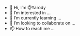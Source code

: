 - 👋 Hi, I’m @Yarody
- 👀 I’m interested in ...
- 🌱 I’m currently learning ...
- 💞️ I’m looking to collaborate on ...
- 📫 How to reach me ...

<!---
Yarody/Yarody is a ✨ special ✨ repository because its `README.md` (this file) appears on your GitHub profile.
You can click the Preview link to take a look at your changes.
--->
